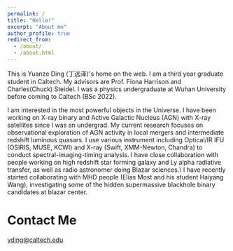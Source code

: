 ```yaml
---
permalink: /
title: "Hello!"
excerpt: "About me"
author_profile: true
redirect_from: 
  - /about/
  - /about.html
---
```


This is Yuanze Ding (丁远泽)'s home on the web. I am a third year graduate student in Caltech. My advisors are Prof. Fiona Harrison and Charles(Chuck) Steidel. I was a physics undergraduate at Wuhan University before coming to Caltech (BSc 2022).

I am interested in the most powerful objects in the Universe. I have been working on X-ray binary and Active Galactic Nucleus (AGN) with X-ray satellites since I was an undergrad. My current research focuses on observational exploration of AGN activity in local mergers and intermediate redshift luminous quasars.
I use various instrument including Optical/IR IFU (OSIRIS, MUSE, KCWI) and X-ray (Swift, XMM-Newton, Chandra) to conduct spectral-imaging-timing analysis.
I have close collaboration with people working on high redshift star forming galaxy and Ly alpha radiative transfer, as well as radio astronomer doing Blazar sciences.\\
I have recently started collaborating with MHD people (Elias Most and his student Haiyang Wang), investigating some of the hidden supermassive blackhole binary candidates at blazar center.

Contact Me
======
yding@caltech.edu
